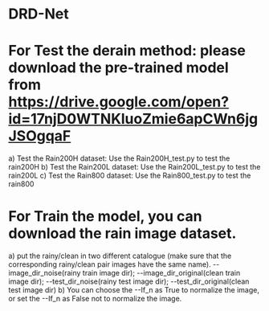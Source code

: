 # DRD-Net

# For Test the derain method: please download the pre-trained model from https://drive.google.com/open?id=17njD0WTNKluoZmie6apCWn6jgJSOgqaF
a) Test the Rain200H dataset: Use the Rain200H_test.py to test the rain200H
b) Test the Rain200L dataset: Use the Rain200L_test.py to test the rain200L
c) Test the Rain800 dataset: Use the Rain800_test.py to test the rain800


# For Train the model, you can download the rain image dataset.
a) put the rainy/clean in two different catalogue (make sure that the corresponding rainy/clean pair images have the same name).
-- image_dir_noise(rainy train image dir); --image_dir_original(clean train image dir); --test_dir_noise(rainy test image dir); --test_dir_original(clean test image dir) 
b) You can choose the --If_n as True to normalize the image, or set the --If_n as False not to normalize the image.
